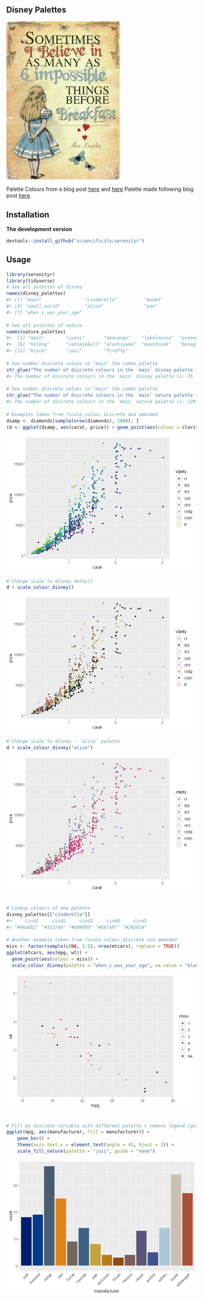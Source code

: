 ## Disney Palettes

<img src="./alice.PNG" width = 300px />

Palette Colours from a blog post
[here](http://elijahmeeks.com/#content/blog/2015_08_17_palettes) and
[here](https://medium.com/sketch-app-sources/10-color-palettes-from-the-natural-world-to-inspire-your-creative-streak-bc2fb73d161e)
Palette made following blog post
[here](https://drsimonj.svbtle.com/creating-corporate-colour-palettes-for-ggplot2).

## Installation

**The development version**

``` r
devtools::install_github("sciencificity/serenityr")
```

## Usage

``` r
library(serenityr)
library(tidyverse)
# See all palettes of disney
names(disney_palettes)
#> [1] "main"                "cinderella"          "monet"              
#> [4] "small_world"         "alice"               "pan"                
#> [7] "when_i_was_your_age"

# See all palettes of nature
names(nature_palettes)
#>  [1] "main"        "uyuni"       "okavango"    "lakelouise"  "provence"   
#>  [6] "halong"      "vatnajokull" "arashiyama"  "mountcook"   "benagil"    
#> [11] "bryce"       "jozi"        "firefly"

# See number discrete values in "main" the combo palette
str_glue("The number of discrete colours in the `main` disney palette is: {length(disney_palettes[['main']])}")
#> The number of discrete colours in the `main` disney palette is: 35

# See number discrete values in "main" the combo palette
str_glue("The number of discrete colours in the `main` nature palette is: {length(nature_palettes[['main']])}")
#> The number of discrete colours in the `main` nature palette is: 120

# Examples taken from ?scale_colour_discrete and amended
dsamp <- diamonds[sample(nrow(diamonds), 1000), ]
(d <- ggplot(dsamp, aes(carat, price)) + geom_point(aes(colour = clarity)))
```

![](README_files/figure-gfm/unnamed-chunk-2-1.png)<!-- -->

``` r
# Change scale to disney default
d + scale_colour_disney()
```

![](README_files/figure-gfm/unnamed-chunk-2-2.png)<!-- -->

``` r
# Change scale to disney - `alice` palette
d + scale_colour_disney("alice")
```

![](README_files/figure-gfm/unnamed-chunk-2-3.png)<!-- -->

``` r

# Lookup colours of one palette
disney_palettes[["cinderella"]]
#>     cind1     cind2     cind3     cind4     cind5 
#> "#96abb1" "#313746" "#b0909d" "#687a97" "#292014"

# Another example taken from ?scale_colour_discrete and amended
miss <- factor(sample(c(NA, 1:5), nrow(mtcars), replace = TRUE))
ggplot(mtcars, aes(mpg, wt)) +
  geom_point(aes(colour = miss)) +
  scale_colour_disney(palette = "when_i_was_your_age", na.value = "black")
```

![](README_files/figure-gfm/unnamed-chunk-2-4.png)<!-- -->

``` r

# Fill by discrete variable with different palette + remove legend (guide)
ggplot(mpg, aes(manufacturer, fill = manufacturer)) +
    geom_bar() +
    theme(axis.text.x = element_text(angle = 45, hjust = 1)) +
    scale_fill_nature(palette = "jozi", guide = "none")
```

![](README_files/figure-gfm/unnamed-chunk-2-5.png)<!-- -->
